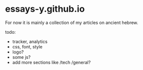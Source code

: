 # essays-y.github.io

For now it is mainly a collection of my articles on ancient hebrew.

todo:
- tracker, analytics
- css, font, style
- logo?
- some js?
- add more sections like /tech /general?


